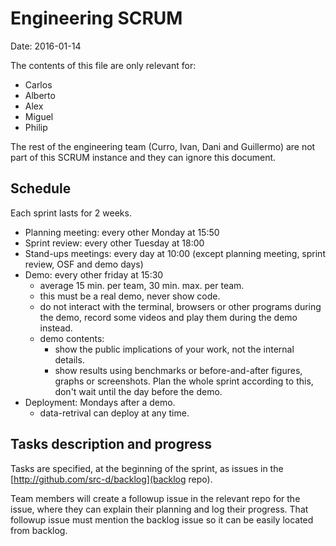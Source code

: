 # Engineering SCRUM

Date: 2016-01-14

The contents of this file are only relevant for:

- Carlos
- Alberto
- Alex
- Miguel
- Philip

The rest of the engineering team (Curro, Ivan, Dani and Guillermo) are not part of this SCRUM instance and they can ignore this document.

## Schedule

Each sprint lasts for 2 weeks.

- Planning meeting: every other Monday at 15:50
- Sprint review: every other Tuesday at 18:00
- Stand-ups meetings: every day at 10:00 (except planning meeting, sprint review, OSF and demo days)
- Demo: every other friday at 15:30
   - average 15 min. per team, 30 min. max. per team.
   - this must be a real demo, never show code.
   - do not interact with the terminal, browsers or other programs during the demo, record some videos and play them during the demo instead.
   - demo contents:
      - show the public implications of your work, not the internal details.
      - show results using benchmarks or before-and-after figures, graphs or screenshots. Plan the whole sprint according to this, don't wait until the day before the demo. 
- Deployment: Mondays after a demo.
   - data-retrival can deploy at any time.

## Tasks description and progress

Tasks are specified, at the beginning of the sprint, as issues in the [http://github.com/src-d/backlog](backlog repo).

Team members will create a followup issue in the relevant repo for the issue, where they can explain their planning and log their progress. That followup issue must mention the backlog issue so it can be easily located from backlog.

